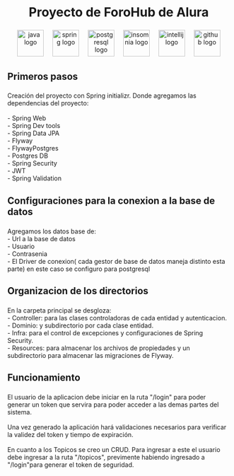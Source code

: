 <h1 align="center">Proyecto de ForoHub de Alura</h1>

###

<div align="center">
  <img src="https://cdn.jsdelivr.net/gh/devicons/devicon/icons/java/java-original.svg" height="60" alt="java logo"  />
  <img width="12" />
  <img src="https://cdn.jsdelivr.net/gh/devicons/devicon/icons/spring/spring-original.svg" height="60" alt="spring logo"  />
  <img width="12" />
  <img src="https://cdn.jsdelivr.net/gh/devicons/devicon/icons/postgresql/postgresql-original.svg" height="60" alt="postgresql logo"  />
  <img width="12" />
  <img src="https://cdn.jsdelivr.net/gh/devicons/devicon/icons/insomnia/insomnia-original.svg" height="60" alt="insomnia logo"  />
  <img width="12" />
  <img src="https://cdn.jsdelivr.net/gh/devicons/devicon/icons/intellij/intellij-original.svg" height="60" alt="intellij logo"  />
  <img width="12" />
  <img src="https://cdn.jsdelivr.net/gh/devicons/devicon/icons/github/github-original.svg" height="60" alt="github logo"  />
</div>

###

<h2 align="left">Primeros pasos</h2>

###

<p align="left">Creación del proyecto con Spring initializr. Donde agregamos las dependencias del proyecto:<br><br>- Spring Web<br>- Spring Dev tools<br>- Spring Data JPA<br>- Flyway<br>- FlywayPostgres<br>- Postgres DB<br>- Spring Security<br>- JWT <br>- Spring Validation</p>

###

<h2 align="left">Configuraciones para la conexion a la base de datos</h2>

###

<p align="left">Agregamos los datos base de:<br>- Url a la base de datos<br>- Usuario<br>- Contrasenia<br>- El Driver de conexion( cada gestor de base de datos maneja distinto esta parte) en este caso se configuro para postgresql</p>

###

<h2 align="left">Organizacion de los directorios</h2>

###

<p align="left">En la carpeta principal se desgloza:<br>- Controller: para las clases controladoras de cada entidad y autenticacion.<br>- Dominio:  y subdirectorio por cada clase entidad.<br>- Infra: para el control de excepciones y configuraciones de Spring Security.<br>- Resources: para almacenar los archivos de propiedades y un subdirectorio para almacenar las migraciones de Flyway.</p>

###

<h2 align="left">Funcionamiento</h2>

###

<p align="left">El usuario de la aplicacion debe iniciar en la ruta "/login" para poder generar un token que servira para poder acceder a las demas partes del sistema.<br><br>Una vez generado la aplicación hará validaciones necesarios para verificar la validez del token y tiempo de expiración. <br><br>En cuanto a los Topicos se creo un CRUD. Para ingresar a este el usuario debe ingresar a la ruta "/topicos", previmente habiendo ingresado a "/login"para generar el token de seguridad.</p>

###